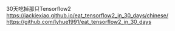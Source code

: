30天吃掉那只Tensorflow2
https://jackiexiao.github.io/eat_tensorflow2_in_30_days/chinese/
https://github.com/lyhue1991/eat_tensorflow2_in_30_days